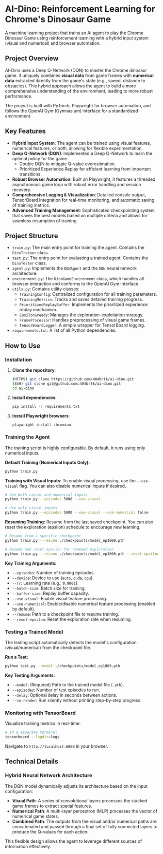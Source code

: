 # AI-Dino: Reinforcement Learning for Chrome's Dinosaur Game

A machine learning project that trains an AI agent to play the Chrome Dinosaur Game using reinforcement learning with a hybrid input system (visual and numerical) and browser automation.

## Project Overview

AI-Dino uses a Deep Q-Network (DQN) to master the Chrome dinosaur game. It uniquely combines **visual data** from game frames with **numerical data** extracted directly from the game's state (e.g., speed, distance to obstacles). This hybrid approach allows the agent to build a more comprehensive understanding of the environment, leading to more robust performance.

The project is built with PyTorch, Playwright for browser automation, and follows the OpenAI Gym (Gymnasium) interface for a standardized environment.

## Key Features

- **Hybrid Input System**: The agent can be trained using visual features, numerical features, or both, allowing for flexible experimentation.
- **Deep Q-Network (DQN)**: Implemented a Deep Q-Network to learn the optimal policy for the game.
  - Double DQN to mitigate Q-value overestimation.
  - Prioritized Experience Replay for efficient learning from important transitions.
- **Robust Browser Automation**: Built on Playwright, it features a threaded, asynchronous game loop with robust error handling and session recovery.
- **Comprehensive Logging & Visualization**: Detailed console output, TensorBoard integration for real-time monitoring, and automatic saving of training metrics.
- **Advanced Training Management**: Sophisticated checkpointing system that saves the best models based on multiple criteria and allows for seamless resumption of training.

## Project Structure

- `train.py`: The main entry point for training the agent. Contains the `DinoTrainer` class.
- `test.py`: The entry point for evaluating a trained agent. Contains the `DinoTester` class.
- `agent.py`: Implements the `DQNAgent` and the `DQN` neural network architecture.
- `environment.py`: The `DinoGameEnvironment` class, which handles all browser interaction and conforms to the OpenAI Gym interface.
- `utils.py`: Contains utility classes:
  - `TrainingConfig`: Centralized configuration for all training parameters.
  - `TrainingMetrics`: Tracks and saves detailed training progress.
  - `PrioritizedReplayBuffer`: Implements the prioritized experience replay mechanism.
  - `EpsilonGreedy`: Manages the exploration-exploitation strategy.
  - `FrameProcessor`: Handles preprocessing of visual game frames.
  - `TensorBoardLogger`: A simple wrapper for TensorBoard logging.
- `requirements.txt`: A list of all Python dependencies.

## How to Use

### Installation

1.  **Clone the repository**:
    ```bash
    (HTTPS) git clone https://github.com/404brtk/ai-dino.git
    (SSH) git clone git@github.com:404brtk/ai-dino.git
    cd ai-dino
    ```
2.  **Install dependencies**:
    ```bash
    pip install -r requirements.txt
    ```
3.  **Install Playwright browsers**:
    ```bash
    playwright install chromium
    ```

### Training the Agent

The training script is highly configurable. By default, it runs using only numerical inputs.

**Default Training (Numerical Inputs Only):**
```bash
python train.py
```

**Training with Visual Inputs:**
To enable visual processing, use the `--use-visual` flag. You can also disable numerical inputs if desired.
```bash
# Use both visual and numerical inputs
python train.py --episodes 5000 --use-visual

# Use only visual inputs
python train.py --episodes 5000 --use-visual --use-numerical false
```

**Resuming Training:**
Resume from the last saved checkpoint. You can also reset the exploration (epsilon) schedule to encourage new learning.
```bash
# Resume from a specific checkpoint
python train.py --resume ./checkpoints/model_ep1000.pth

# Resume and reset epsilon for renewed exploration
python train.py --resume ./checkpoints/model_ep1000.pth --reset-epsilon
```

**Key Training Arguments:**

- `--episodes`: Number of training episodes.
- `--device`: Device to use (`auto`, `cuda`, `cpu`).
- `--lr`: Learning rate (e.g., `0.0001`).
- `--batch-size`: Batch size for training.
- `--buffer-size`: Replay buffer capacity.
- `--use-visual`: Enable visual feature processing.
- `--use-numerical`: Enable/disable numerical feature processing (enabled by default).
- `--resume`: Path to a checkpoint file to resume training.
- `--reset-epsilon`: Reset the exploration rate when resuming.

### Testing a Trained Model

The testing script automatically detects the model's configuration (visual/numerical) from the checkpoint file.

**Run a Test:**
```bash
python test.py --model ./checkpoints/model_ep1000.pth
```

**Key Testing Arguments:**

- `--model`: (Required) Path to the trained model file (`.pth`).
- `--episodes`: Number of test episodes to run.
- `--delay`: Optional delay in seconds between actions.
- `--no-render`: Run silently without printing step-by-step progress.

### Monitoring with TensorBoard

Visualize training metrics in real-time:
```bash
# In a separate terminal
tensorboard --logdir=logs
```
Navigate to `http://localhost:6006` in your browser.

## Technical Details

### Hybrid Neural Network Architecture

The DQN model dynamically adjusts its architecture based on the input configuration:
- **Visual Path**: A series of convolutional layers processes the stacked game frames to extract spatial features.
- **Numerical Path**: A multi-layer perceptron (MLP) processes the vector of numerical game states.
- **Combined Path**: The outputs from the visual and/or numerical paths are concatenated and passed through a final set of fully connected layers to produce the Q-values for each action.

This flexible design allows the agent to leverage different sources of information effectively.